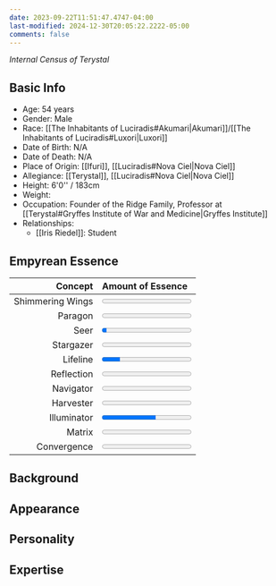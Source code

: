 ```yaml
---
date: 2023-09-22T11:51:47.4747-04:00
last-modified: 2024-12-30T20:05:22.2222-05:00
comments: false
---
```

*Internal Census of Terystal*
## Basic Info
- Age: 54 years
- Gender: Male
- Race: [[The Inhabitants of Luciradis#Akumari|Akumari]]/[[The Inhabitants of Luciradis#Luxori|Luxori]]
- Date of Birth: N/A
- Date of Death: N/A
- Place of Origin: [[Ifuri]], [[Luciradis#Nova Ciel|Nova Ciel]]
- Allegiance: [[Terystal]], [[Luciradis#Nova Ciel|Nova Ciel]]
- Height: 6'0'' / 183cm
- Weight:
- Occupation: Founder of the Ridge Family, Professor at [[Terystal#Gryffes Institute of War and Medicine|Gryffes Institute]]
- Relationships:
	- [[Iris Riedel]]: Student

## Empyrean Essence

|      **Concept** | **Amount of Essence**                      |
| ---------------: | :----------------------------------------- |
| Shimmering Wings | <progress value="0" max="100"></progress>  |
|          Paragon | <progress value="0" max="100"></progress>  |
|             Seer | <progress value="5" max="100"></progress>  |
|        Stargazer | <progress value="0" max="100"></progress>  |
|         Lifeline | <progress value="20" max="100"></progress> |
|       Reflection | <progress value="0" max="100"></progress>  |
|        Navigator | <progress value="0" max="100"></progress>  |
|        Harvester | <progress value="0" max="100"></progress>  |
|      Illuminator | <progress value="60" max="100"></progress> |
|           Matrix | <progress value="0" max="100"></progress>  |
|      Convergence | <progress value="0" max="100"></progress>  |

## Background

## Appearance

## Personality

## Expertise